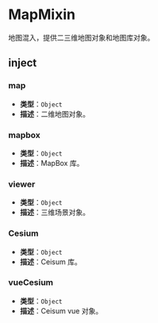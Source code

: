 # MapMixin

地图混入，提供二三维地图对象和地图库对象。

## inject

### map

- **类型**：`Object`
- **描述**：二维地图对象。

### mapbox

- **类型**：`Object`
- **描述**：MapBox 库。

### viewer

- **类型**：`Object`
- **描述**：三维场景对象。

### Cesium

- **类型**：`Object`
- **描述**：Ceisum 库。

### vueCesium

- **类型**：`Object`
- **描述**：Ceisum vue 对象。

